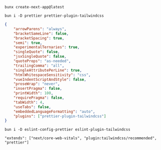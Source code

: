`bunx create-next-app@latest`

`bun i -D prettier prettier-plugin-tailwindcss`

```json
{
    "arrowParens": "always",
    "bracketSameLine": false,
    "bracketSpacing": true,
    "semi": true,
    "experimentalTernaries": true,
    "singleQuote": false,
    "jsxSingleQuote": false,
    "quoteProps": "as-needed",
    "trailingComma": "all",
    "singleAttributePerLine": true,
    "htmlWhitespaceSensitivity": "css",
    "vueIndentScriptAndStyle": false,
    "proseWrap": "never",
    "insertPragma": false,
    "printWidth": 100,
    "requirePragma": false,
    "tabWidth": 4,
    "useTabs": false,
    "embeddedLanguageFormatting": "auto",
    "plugins": ["prettier-plugin-tailwindcss"]
}
```

`bun i -D eslint-config-prettier eslint-plugin-tailwindcss`

`"extends": ["next/core-web-vitals", "plugin:tailwindcss/recommended", "prettier"]`
